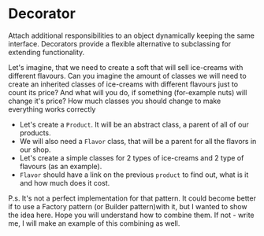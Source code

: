 # Decorator
Attach additional responsibilities to an object dynamically keeping the same interface. Decorators provide a flexible
alternative to subclassing for extending functionality.

Let's imagine, that we need to create a soft that will sell ice-creams with different flavours. Can you imagine the 
amount of classes we will need to create an inherited classes of ice-creams with different flavours just to count its
price? And what will you do, if something (for-example nuts) will change it's price? How much classes you should change
to make everything works correctly

* Let's create a `Product`. It will be an abstract class, a parent of all of our products. 
* We will also need a `Flavor` class, that will be a parent for all the flavors in our shop.
* Let's create a simple classes for 2 types of ice-creams and 2 type of flavours (as an example).
* `Flavor` should have a link on the previous `product` to find out, what is it and how much does it cost.

P.s. It's not a perfect implementation for that pattern. It could become better if to use a Factory pattern (or Builder
pattern)with it, but I wanted to show the idea here. Hope you will understand how to combine them. If not - write me, I
will make an example of this combining as well.